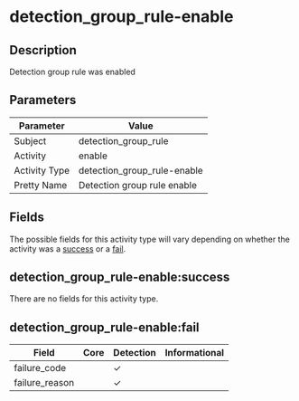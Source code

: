 detection_group_rule-enable
===========================

Description
-----------
Detection group rule was enabled

Parameters
----------
| Parameter     | Value                       |
| ------------- | --------------------------- |
| Subject       | detection_group_rule        |
| Activity      | enable                      |
| Activity Type | detection_group_rule-enable |
| Pretty Name   | Detection group rule enable |


Fields
------

The possible fields for this activity type will vary depending on whether the activity was a [success](#detection_group_rule-enablesuccess) or a [fail](#detection_group_rule-enablefail).


detection_group_rule-enable:success
-----------------------------------

There are no fields for this activity type.


detection_group_rule-enable:fail
--------------------------------

| Field          | Core | Detection | Informational |
| -------------- | ---- | --------- | ------------- |
| failure_code   |      | &#10003;  |               |
| failure_reason |      | &#10003;  |               |